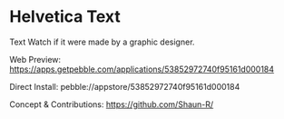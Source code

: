 Helvetica Text
=================

Text Watch if it were made by a graphic designer.

Web Preview: https://apps.getpebble.com/applications/53852972740f95161d000184

Direct Install: pebble://appstore/53852972740f95161d000184

Concept & Contributions: https://github.com/Shaun-R/
